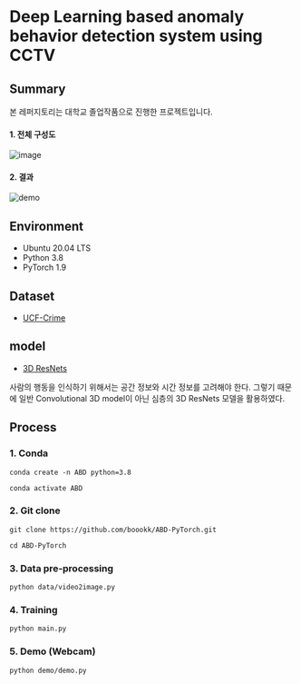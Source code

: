 # Deep Learning based anomaly behavior detection system using CCTV


## Summary

본 레퍼지토리는 대학교 졸업작품으로 진행한 프로젝트입니다.

#### 1. 전체 구성도  
![image](https://user-images.githubusercontent.com/76933244/144740597-5ca800a8-b52f-4bad-a0fa-c3d18a498485.png)

#### 2. 결과  
![demo](https://user-images.githubusercontent.com/76933244/144737136-c668c095-44c0-4b45-a57f-755f608aa142.gif)


## Environment
- Ubuntu 20.04 LTS
- Python 3.8
- PyTorch 1.9


## Dataset
- [UCF-Crime](https://webpages.uncc.edu/cchen62/dataset.html)  


## model
- [3D ResNets](https://github.com/kenshohara/3D-ResNets-PyTorch)

사람의 행동을 인식하기 위해서는 공간 정보와 시간 정보를 고려해야 한다. 그렇기 때문에 일반 Convolutional 3D model이 아닌 심층의 3D ResNets 모델을 활용하였다.


## Process

### 1. Conda
```shell
conda create -n ABD python=3.8
```
```shell
conda activate ABD
```

### 2. Git clone
```shell
git clone https://github.com/boookk/ABD-PyTorch.git
```
```shell
cd ABD-PyTorch
```

### 3. Data pre-processing
```shell
python data/video2image.py
```

### 4. Training
```shell
python main.py
```

### 5. Demo (Webcam)
```shell
python demo/demo.py
```

